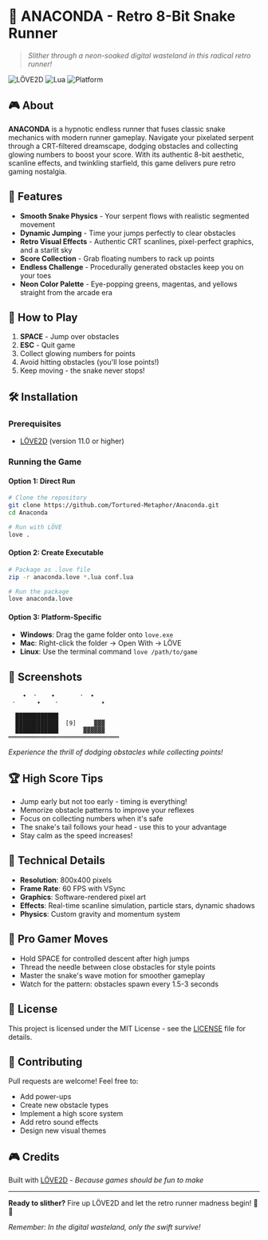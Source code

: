 # 🐍 ANACONDA - Retro 8-Bit Snake Runner

> *Slither through a neon-soaked digital wasteland in this radical retro runner!*

![LÖVE2D](https://img.shields.io/badge/LÖVE2D-11.x-ff69b4?style=for-the-badge&logo=lua)
![Lua](https://img.shields.io/badge/Lua-5.1+-2C2D72?style=for-the-badge&logo=lua)
![Platform](https://img.shields.io/badge/Platform-Windows%20|%20Mac%20|%20Linux-brightgreen?style=for-the-badge)

## 🎮 About

**ANACONDA** is a hypnotic endless runner that fuses classic snake mechanics with modern runner gameplay. Navigate your pixelated serpent through a CRT-filtered dreamscape, dodging obstacles and collecting glowing numbers to boost your score. With its authentic 8-bit aesthetic, scanline effects, and twinkling starfield, this game delivers pure retro gaming nostalgia.

## 🚀 Features

- **Smooth Snake Physics** - Your serpent flows with realistic segmented movement
- **Dynamic Jumping** - Time your jumps perfectly to clear obstacles
- **Retro Visual Effects** - Authentic CRT scanlines, pixel-perfect graphics, and a starlit sky
- **Score Collection** - Grab floating numbers to rack up points
- **Endless Challenge** - Procedurally generated obstacles keep you on your toes
- **Neon Color Palette** - Eye-popping greens, magentas, and yellows straight from the arcade era

## 🎯 How to Play

1. **SPACE** - Jump over obstacles
2. **ESC** - Quit game
3. Collect glowing numbers for points
4. Avoid hitting obstacles (you'll lose points!)
5. Keep moving - the snake never stops!

## 🛠️ Installation

### Prerequisites
- [LÖVE2D](https://love2d.org/) (version 11.0 or higher)

### Running the Game

#### Option 1: Direct Run
```bash
# Clone the repository
git clone https://github.com/Tortured-Metaphor/Anaconda.git
cd Anaconda

# Run with LÖVE
love .
```

#### Option 2: Create Executable
```bash
# Package as .love file
zip -r anaconda.love *.lua conf.lua

# Run the package
love anaconda.love
```

#### Option 3: Platform-Specific
- **Windows**: Drag the game folder onto `love.exe`
- **Mac**: Right-click the folder → Open With → LÖVE
- **Linux**: Use the terminal command `love /path/to/game`

## 🎨 Screenshots

```
    ✦  ·    ✦       ·  ✦     
 ·      ✦    ·            ✦   
                               
  ████████████                
  ████████████  [9]     ▓▓▓   
  ████████████       ▓▓▓▓▓▓   
═══════════════════════════════
```
*Experience the thrill of dodging obstacles while collecting points!*

## 🏆 High Score Tips

- Jump early but not too early - timing is everything!
- Memorize obstacle patterns to improve your reflexes
- Focus on collecting numbers when it's safe
- The snake's tail follows your head - use this to your advantage
- Stay calm as the speed increases!

## 🔧 Technical Details

- **Resolution**: 800x400 pixels
- **Frame Rate**: 60 FPS with VSync
- **Graphics**: Software-rendered pixel art
- **Effects**: Real-time scanline simulation, particle stars, dynamic shadows
- **Physics**: Custom gravity and momentum system

## 🎵 Pro Gamer Moves

- Hold SPACE for controlled descent after high jumps
- Thread the needle between close obstacles for style points
- Master the snake's wave motion for smoother gameplay
- Watch for the pattern: obstacles spawn every 1.5-3 seconds

## 📝 License

This project is licensed under the MIT License - see the [LICENSE](LICENSE) file for details.

## 🤝 Contributing

Pull requests are welcome! Feel free to:
- Add power-ups
- Create new obstacle types
- Implement a high score system
- Add retro sound effects
- Design new visual themes

## 🎮 Credits

Built with [LÖVE2D](https://love2d.org/) - *Because games should be fun to make*

---

**Ready to slither?** Fire up LÖVE2D and let the retro runner madness begin! 🐍✨

*Remember: In the digital wasteland, only the swift survive!*
